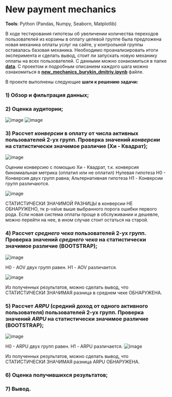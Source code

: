 # New payment mechanics

**Tools**: Python (Pandas, Numpy, Seaborn, Matplotlib)

В ходе тестирования гипотезы об увеличении количества переходов пользователей из корзины в оплату целевой группе была предложена новая механика оплаты услуг на сайте, у контрольной группы оставалась базовая механика. Необходимо проанализировать итоги эксперимента и сделать вывод, стоит ли запускать новую механику оплаты на всех пользователей. С данными можно ознакомиться в папке 
**[data](https://github.com/bdi2503/Product_Analysis_Pandas.Numpy.Seaborn/tree/main/New_payment_mechanics/data/ "Ссылка на папку с данными")**. С проектом и подробным описанием каждого шага можно ознакомиться в 
**[new_mechanics_burykin_dmitriy.ipynb](https://github.com/bdi2503/Product_Analysis_Pandas.Numpy.Seaborn/blob/main/New_payment_mechanics/new_mechanics_burykin_dmitriy.ipynb/ "Ссылка на проект")** 
файле.

В проекте выполнены следующие **шаги к решению задачи:**

### 1) Обзор и фильтрация данных;
### 2) Оценка аудитории;
![image](https://github.com/user-attachments/assets/3e8fb8e2-1490-4f37-8687-384c65e85141)
![image](https://github.com/user-attachments/assets/d78027d3-f3db-43a2-9455-9c774d23139e)

### 3) Рассчет _конверсии_ в оплату от числа активных пользователей 2-ух групп. Проверка значений _конверсии_ на статистически значимое различие (Хи - Квадрат);

![image](https://github.com/user-attachments/assets/6489866c-1c14-4289-91db-3bf5f998cef8)

Оценим конверсию с помощью Хи - Квадрат, т.к. конверсия биномиальная метрика (оплатил или не оплатил)
Нулевая гипотеза Н0 - Конверсия двух групп равна; Альтернативная гипотеза H1 - Конверсии групп различаются.

![image](https://github.com/user-attachments/assets/76e513c4-dc14-4d6d-a8bc-81d9a0eb3f9e)

СТАТИСТИЧЕСКИ ЗНАЧИМОЙ РАЗНИЦЫ в конверсии НЕ ОБНАРУЖЕНО, тк р-value выше выбранного порога ошибки первого рода. Если новая система оплаты проще в обслуживании и дешевле, можно перейти на нее, в ином случае стоит остаться на старой.


### 4) Рассчет _среднего чека_ пользователей 2-ух групп. Проверка значений _среднего чека_ на статистически значимое различие (BOOTSTRAP);
![image](https://github.com/user-attachments/assets/a77fa499-add7-42a9-b231-74595f7a47de)

H0 - AOV двух групп равен. Н1 - AOV различается.

![image](https://github.com/user-attachments/assets/bcb7aa94-e80d-42d3-a691-2207f61ecc0c)

Из полученных результатов, можно сделать вывод, что СТАТИСТИЧЕСКИ ЗНАЧИМАЯ разница в среднем чеке ОБНАРУЖЕНА.

### 5) Рассчет _ARPU_ (средний доход от одного активного пользователя) пользователей 2-ух групп. Проверка значений _ARPU_ на статистически значимое различие (BOOTSTRAP);
![image](https://github.com/user-attachments/assets/24fb0ed8-e1c2-4d0b-a141-70ce9f88215c)

H0 - ARPU двух групп равен. Н1 - ARPU различается.
![image](https://github.com/user-attachments/assets/13fafa23-f16d-4c2f-88d2-c4624f782933)

Из полученных результатов, можно сделать вывод, что СТАТИСТИЧЕСКИ ЗНАЧИМАЯ разница ARPU ОБНАРУЖЕНА.

### 6) Оценка получившихся результатов;
### 7) Вывод.
   




